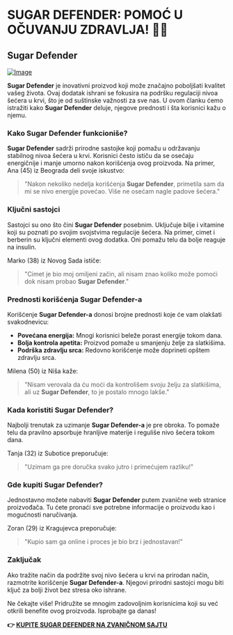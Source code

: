 # SUGAR DEFENDER: POMOĆ U OČUVANJU ZDRAVLJA! 🍃💪

## Sugar Defender

[![Image](https://sugardefender24.com/assets/img/1bottle-fruits.webp)](https://gchaffi.com/cvXsfHP7)

**Sugar Defender** je inovativni proizvod koji može značajno poboljšati kvalitet vašeg života. Ovaj dodatak ishrani se fokusira na podršku regulaciji nivoa šećera u krvi, što je od suštinske važnosti za sve nas. U ovom članku ćemo istražiti kako **Sugar Defender** deluje, njegove prednosti i šta korisnici kažu o njemu.

### Kako Sugar Defender funkcioniše?

**Sugar Defender** sadrži prirodne sastojke koji pomažu u održavanju stabilnog nivoa šećera u krvi. Korisnici često ističu da se osećaju energičnije i manje umorno nakon korišćenja ovog proizvoda. Na primer, Ana (45) iz Beograda deli svoje iskustvo:

> "Nakon nekoliko nedelja korišćenja **Sugar Defender**, primetila sam da mi se nivo energije povećao. Više ne osećam nagle padove šećera."

### Ključni sastojci

Sastojci su ono što čini **Sugar Defender** posebnim. Uključuje bilje i vitamine koji su poznati po svojim svojstvima regulacije šećera. Na primer, cimet i berberin su ključni elementi ovog dodatka. Oni pomažu telu da bolje reaguje na insulin.

Marko (38) iz Novog Sada ističe:

> "Cimet je bio moj omiljeni začin, ali nisam znao koliko može pomoći dok nisam probao **Sugar Defender**."

### Prednosti korišćenja Sugar Defender-a

Korišćenje **Sugar Defender-a** donosi brojne prednosti koje će vam olakšati svakodnevicu:

- **Povećana energija:** Mnogi korisnici beleže porast energije tokom dana.
- **Bolja kontrola apetita:** Proizvod pomaže u smanjenju želje za slatkišima.
- **Podrška zdravlju srca:** Redovno korišćenje može doprineti opštem zdravlju srca.

Milena (50) iz Niša kaže:

> "Nisam verovala da ću moći da kontrolišem svoju želju za slatkišima, ali uz **Sugar Defender**, to je postalo mnogo lakše."

### Kada koristiti Sugar Defender?

Najbolji trenutak za uzimanje **Sugar Defender-a** je pre obroka. To pomaže telu da pravilno apsorbuje hranljive materije i reguliše nivo šećera tokom dana.

Tanja (32) iz Subotice preporučuje:

> "Uzimam ga pre doručka svako jutro i primećujem razliku!"

### Gde kupiti Sugar Defender?

Jednostavno možete nabaviti **Sugar Defender** putem zvanične web stranice proizvođača. Tu ćete pronaći sve potrebne informacije o proizvodu kao i mogućnosti naručivanja.

Zoran (29) iz Kragujevca preporučuje:

> "Kupio sam ga online i proces je bio brz i jednostavan!"

### Zaključak

Ako tražite način da podržite svoj nivo šećera u krvi na prirodan način, razmotrite korišćenje **Sugar Defender-a**. Njegovi prirodni sastojci mogu biti ključ za bolji život bez stresa oko ishrane.

Ne čekajte više! Pridružite se mnogim zadovoljnim korisnicima koji su već otkrili benefite ovog proizvoda. Isprobajte ga danas!



**👉 [KUPITE SUGAR DEFENDER NA ZVANIČNOM SAJTU](https://gchaffi.com/cvXsfHP7)**
